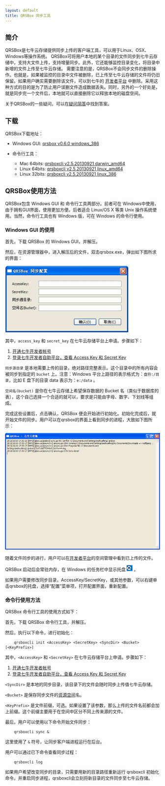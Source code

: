 ```yaml
---
layout: default
title: QRSBox 同步工具
---
```



## 简介

QRSBox是七牛云存储提供同步上传的客户端工具，可以用于Linux、OSX、Windows等操作系统。
QRSBox可将用户本地的某个目录的文件同步到七牛云存储中，支持大文件上传，支持增量同步。此外，它还能够监控目录变化，将目录中新增的文件上传至七牛云存储。
需要注意的是，QRSBox不会同步文件的删除操作。也就是，如果被监控的目录中文件被删除，已上传至七牛云存储的文件将仍旧保留。如果用户确实需要删除该文件，可以到七牛的 [开发者平台](https://portal.qiniu.com/) 中删除。采用这种方式的目的是为了防止用户误删文件造成数据丢失。同时，另外的一个好处是，就是同步完一个文件后，本地就可以直接删除它以释放本地的磁盘空间。

关于QRSBox的一些疑问，可以在[疑问简答](http://kb.qiniu.com/537ps105)中找到答案。


## 下载

QRSBox下载地址：

- Windows GUI: [qrsbox v0.6.0 windows_386](http://open.qiniudn.com/qrsbox-v0.6.0.zip)

- 命令行工具：
  - Mac 64bits: [qrsboxcli v2.5.20130921 darwin_amd64](http://open.qiniudn.com/devtools/v2.5.20130921/darwin_amd64/qrsboxcli)
  - Linux 64bits: [qrsboxcli v2.5.20130921 linux_amd64](http://open.qiniudn.com/devtools/v2.5.20130921/linux_amd64/qrsboxcli)
  - Linux 32bits: [qrsboxcli v2.5.20130921 linux_386](http://open.qiniudn.com/devtools/v2.5.20130921/linux_386/qrsboxcli)


## QRSBox使用方法

QRSBox包含 Windows GUI 和 命令行工具两部分。前者可在 Windows中使用，由于拥有GUI界面，使用更加方便。后者适合 Linux/OS X 等类 Unix 操作系统使用。当然，命令行工具也有 Windows 版，可在 Windows 的命令行使用。

### Windows GUI 的使用

首先，下载 QRSBox 的 Windows GUI，并解压。

然后，在资源管理器中，进入解压后的文件，双击qrsbox.exe，弹出如下图所求的界面：

<div class="imgwrap"><img src="img/qrsbox-demo.png" alt="qrsbox"/></div>

其中，`access_key` 和 `secret_key` 在七牛云存储平台上申请。步骤如下：

1. [开通七牛开发者帐号](https://portal.qiniu.com/signup)
1. [登录七牛开发者自助平台，查看 Access Key 和 Secret Key](https://portal.qiniu.com/setting/key)

`同步源目录` 是本地需要上传的目录，绝对路径完整表示。这个目录中的所有内容会被同步到指定的 `bucket` 上。注意：Windows 平台上路径的表示格式为：`盘符:/目录`，比如 E 盘下的目录 data 表示为：`e:/data` 。

`空间名(bucket)` 是你在七牛云存储上希望保存数据的 Bucket 名（类似于数据库的表），这个自己选择一个合适的就可以，要求是只能由字母、数字、下划线等组成。

完成这些设置后，点击确认，QRSBox 便会开始进行初始化。初始化完成后，就开始文件的同步。用户可以在qrsbox的界面上看到同步的进程，大致如下图所示：

![查看同步进程](img/qrsbox-sync.png)

随着文件同步的进行，用户可以在[开发者平台](https://portal.qiniu.com/)的空间管理中看到已上传的文件。

QRSBox 启动后会常驻内存，在 Windows 的任务栏中显示托盘 ![托盘](img/qrsbox-icon.png) 。

如果用户需要修改同步目录，AccessKey/SecretKey，或其他参数，可以右键单击qrsbox的托盘，选择“配置”菜单项，打开配置界面，重新配置。

### 命令行使用方法

QRSBox 命令行工具的使用方式如下：

首先，下载 QRSBox 命令行工具，并解压。

然后，执行以下命令，进行初始化：

```
    qrsboxcli init <AccessKey> <SecretKey> <SyncDir> <Bucket> [<KeyPrefix>]
```

其中，`<AccessKey>` 和 `<SecretKey>` 在七牛云存储平台上申请。步骤如下：

1. [开通七牛开发者帐号](https://portal.qiniu.com/signup)
1. [登录七牛开发者自助平台，查看 Access Key 和 Secret Key](https://portal.qiniu.com/setting/key)

`<SyncDir>` 是本地的同步目录，该目录下的文件会随时同步上传值七牛云存储。

`<Bucket>` 是保存同步文件的[资源空间](http://docs.qiniu.com/api/v6/terminology.html#Bucket)名。

`<KeyPrefix>` 是文件前缀，可选。如果设置了该参数，那么上传的文件名前都会加上前缀。这个前缀主要用于在空间中区分不同上传来源的文件。

最后，用户可以使用以下命令开始文件同步：

```
    qrsboxcli sync &
```

这里使用了 `&` 符号，让同步客户端进程运行在后台。

用户可以通过已下命令查看同步过程：

```
    qrsboxcli log
```

如果用户希望改变同步的目录，只需要用新的目录路径重新运行 qrsboxcli 初始化命令，并重启同步进程，qrsboxcli会立刻将新目录的文件同步至七牛云存储。

